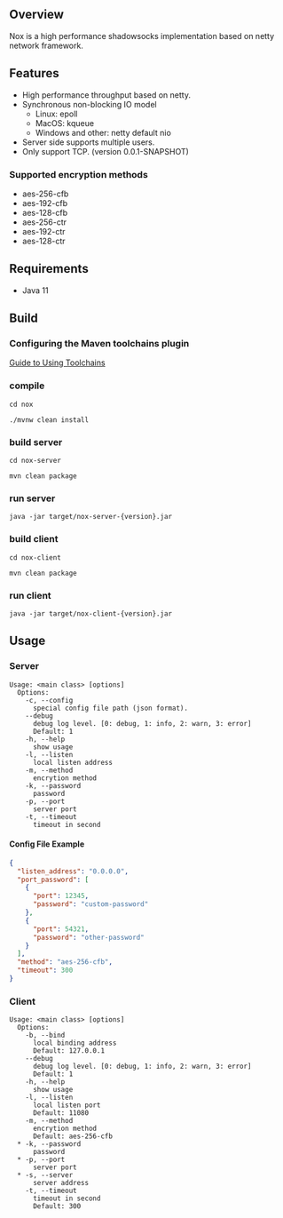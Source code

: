 ## Overview

Nox is a high performance shadowsocks implementation based on netty network framework.

## Features

- High performance throughput based on netty.
- Synchronous non-blocking IO model
    - Linux: epoll
    - MacOS: kqueue
    - Windows and other: netty default nio
- Server side supports multiple users.
- Only support TCP. (version 0.0.1-SNAPSHOT)

### Supported encryption methods

* aes-256-cfb
* aes-192-cfb
* aes-128-cfb
* aes-256-ctr
* aes-192-ctr
* aes-128-ctr

## Requirements

* Java 11

## Build

### Configuring the Maven toolchains plugin

[Guide to Using Toolchains](https://maven.apache.org/guides/mini/guide-using-toolchains.html)

### compile

`cd nox`

`./mvnw clean install`

### build server

`cd nox-server`

`mvn clean package`

### run server

`java -jar target/nox-server-{version}.jar`

### build client

`cd nox-client`

`mvn clean package`

### run client

`java -jar target/nox-client-{version}.jar`

## Usage

### Server

```
Usage: <main class> [options]
  Options:
    -c, --config
      special config file path (json format).
    --debug
      debug log level. [0: debug, 1: info, 2: warn, 3: error]
      Default: 1
    -h, --help
      show usage
    -l, --listen
      local listen address
    -m, --method
      encrytion method
    -k, --password
      password
    -p, --port
      server port
    -t, --timeout
      timeout in second

```

#### Config File Example

```json
{
  "listen_address": "0.0.0.0",
  "port_password": [
    {
      "port": 12345,
      "password": "custom-password"
    },
    {
      "port": 54321,
      "password": "other-password"
    }
  ],
  "method": "aes-256-cfb",
  "timeout": 300
}
```

### Client

```
Usage: <main class> [options]
  Options:
    -b, --bind
      local binding address
      Default: 127.0.0.1
    --debug
      debug log level. [0: debug, 1: info, 2: warn, 3: error]
      Default: 1
    -h, --help
      show usage
    -l, --listen
      local listen port
      Default: 11080
    -m, --method
      encrytion method
      Default: aes-256-cfb
  * -k, --password
      password
  * -p, --port
      server port
  * -s, --server
      server address
    -t, --timeout
      timeout in second
      Default: 300


```
